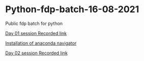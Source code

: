 # Python-fdp-batch-16-08-2021
Public fdp batch for python


[Day 01 session Recorded link](https://transcripts.gotomeeting.com/#/s/44f89ee636a07007e79c28861b42d868fe6e79f1ab85feeb21332bb0bdd3a07c)

[Installation of anaconda navigator](https://problemsolvingwithpython.com/01-Orientation/01.03-Installing-Anaconda-on-Windows/)

[Day 02 session Recorded link](https://transcripts.gotomeeting.com/#/s/9336291dc9f1e375e7c992ead7b2bd7728303d05b3533e531b7e9a048bf3e86e)
